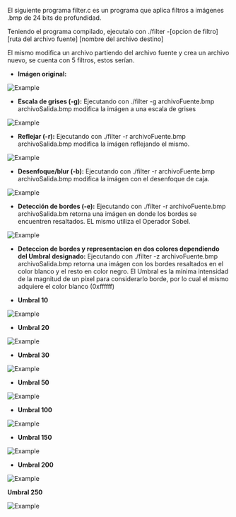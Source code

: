 El siguiente programa filter.c es un programa que aplica filtros a imágenes .bmp de 24 bits de profundidad.

Teniendo el programa compilado, ejecutalo con ./filter -[opcion de filtro] [ruta del archivo fuente] [nombre del archivo destino]

El mismo modifica un archivo partiendo del archivo fuente y crea un archivo nuevo, se cuenta con 5 filtros, estos serían.
- **Imágen original:**
  
![Example](https://github.com/WillPy45/Public-repository/blob/main/Filter/images/yard.bmp)

- **Escala de grises (-g):** Ejecutando con ./filter -g archivoFuente.bmp archivoSalida.bmp modifica la imágen a una escala de grises

![Example](https://github.com/WillPy45/Public-repository/blob/main/Filter/Imagenes_de_Salida/yard_grayscale.bmp)


- **Reflejar (-r):** Ejecutando con ./filter -r archivoFuente.bmp archivoSalida.bmp modifica la imágen reflejando el mismo.


![Example](https://github.com/WillPy45/Public-repository/blob/main/Filter/Imagenes_de_Salida/yard_reflect.bmp)

- **Desenfoque/blur (-b):**  Ejecutando con ./filter -r archivoFuente.bmp archivoSalida.bmp modifica la imágen con el desenfoque de caja.

![Example](https://github.com/WillPy45/Public-repository/blob/main/Filter/Imagenes_de_Salida/yard_blur.bmp)


- **Detección de bordes (-e):** Ejecutando con ./filter -r archivoFuente.bmp archivoSalida.bm retorna una imágen en donde los bordes se encuentren resaltados. EL mismo utiliza el Operador Sobel.
  
![Example](https://github.com/WillPy45/Public-repository/blob/main/Filter/Imagenes_de_Salida/yard_edges.bmp)

- **Deteccion de bordes y representacion en dos colores dependiendo del Umbral designado:** Ejecutando con ./filter -z archivoFuente.bmp archivoSalida.bmp retorna una imágen con los bordes resaltados en el color blanco y el resto en color negro. El Umbral es la mínima intensidad de la magnitud de un pixel para considerarlo borde, por lo cual el mismo adquiere el color blanco (0xffffff)

- **Umbral 10**

![Example](https://github.com/WillPy45/Public-repository/blob/main/Filter/Imagenes_de_Salida/yard_binaryEdge_Umbral10.bmp)

- **Umbral 20**

![Example](https://github.com/WillPy45/Public-repository/blob/main/Filter/Imagenes_de_Salida/yard_binaryEdge_Umbral20.bmp)

- **Umbral 30**

![Example](https://github.com/WillPy45/Public-repository/blob/main/Filter/Imagenes_de_Salida/yard_binaryEdge_Umbral30.bmp)

- **Umbral 50**

![Example](https://github.com/WillPy45/Public-repository/blob/main/Filter/Imagenes_de_Salida/yard_binaryEdge_Umbral50.bmp)

- **Umbral 100**

![Example](https://github.com/WillPy45/Public-repository/blob/main/Filter/Imagenes_de_Salida/yard_binaryEdge_Umbral100.bmp)

- **Umbral 150**

![Example](https://github.com/WillPy45/Public-repository/blob/main/Filter/Imagenes_de_Salida/yard_binaryEdge_Umbral150.bmp)

- **Umbral 200**

![Example](https://github.com/WillPy45/Public-repository/blob/main/Filter/Imagenes_de_Salida/yard_binaryEdge_Umbral200.bmp)

**Umbral 250**

![Example](https://github.com/WillPy45/Public-repository/blob/main/Filter/Imagenes_de_Salida/yard_binaryEdge_Umbral255.bmp)

